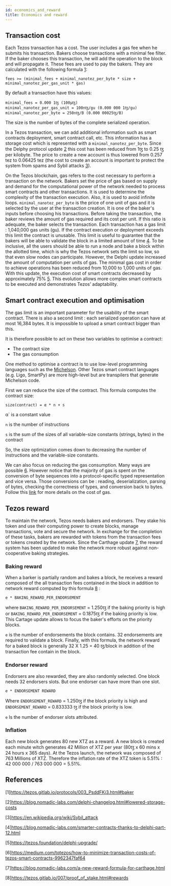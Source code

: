 ```yaml
---
id: economics_and_reward
title: Economics and reward
---
```



## Transaction cost

Each Tezos transaction has a cost. The user includes a gas fee when he submits his transaction. Bakers choose transactions with a minimal fee filter. If the baker chooses this transaction, he will add the operation to the block and will propagate it. These fees are used to pay the bakers. They are calculated with the following formula [1](https://opentezos.com/tezos-basics/economics_and_reward#references): 
```
fees >= (minimal_fees + minimal_nanotez_per_byte * size + minimal_nanotez_per_gas_unit * gas)
```
By default a transaction have this values:
```
minimal_fees = 0.000 1ꜩ (100µꜩ)
minimal_nanotez_per_gas_unit = 100nꜩ/gu (0.000 000 1ꜩ/gu)
minimal_nanotez_per_byte = 250nꜩ/B (0.000 00025ꜩ/B)
```

The size is the number of bytes of the complete serialized operation.

In a Tezos transaction, we can add additional information such as smart contracts deployment, smart contract call, etc. This information has a storage cost which is represented with a `minimal_nanotez_per_byte`. Since the Delphy protocol update [2](https://opentezos.com/tezos-basics/economics_and_reward#references) this cost has been reduced from 1ꜩ to 0.25 ꜩ per kilobyte. The price to create a new account is thus lowered from 0.257 tez to 0.06425 tez (the cost to create an account is important to protect the system from spams and Sybil attacks [3](https://opentezos.com/tezos-basics/economics_and_reward#references)).

On the Tezos blockchain, gas refers to the cost necessary to perform a transaction on the network. Bakers set the price of gas based on supply and demand for the computational power of the network needed to process smart contracts and other transactions.
It is used to determine the complexity of the transaction execution. Also, it is used to avoid infinite loops. `minimal_nanotez_per_byte` is the price of one unit of gas and it is selected by the user at the transaction creation. It is one of the baker's inputs before choosing his transactions. Before taking the transaction, the baker reviews the amount of gas required and its cost per unit. If this ratio is adequate, the baker selects the transaction. Each transaction has a gas limit : 1,040,000 gas units (gu). If the contract execution or deployment exceeds this limit the contract is unusable. This limit is useful to guarantee that the bakers will be able to validate the block in a limited amount of time [4](https://opentezos.com/tezos-basics/economics_and_reward#references). To be inclusive, all the users should be able to run a node and bake a block within the allotted time, which is why the Tezos network sets the limit so low, so that even slow nodes can participate.
However, the Delphi update increased the amount of computation per units of gas. The minimal gas cost in order to achieve operations has been reduced from 10,000 to 1,000 units of gas. With this update, the execution cost of smart contracts decreased by approximately 75% [5](https://opentezos.com/tezos-basics/economics_and_reward#references). This evolution allows more complex smart contracts to be executed and demonstrates Tezos’ adaptability.


## Smart contract execution and optimisation
The gas limit is an important parameter for the usability of the smart contract. There is also a second limit : each serialized operation can have at most 16,384 bytes. It is impossible to upload a smart contract bigger than this. 

It is therefore possible to act on these two variables to optimise a contract:
* The contract size
* The gas consumption

One method to optimise a contract is to use low-level programming languages such as the [Michelson](https://opentezos.com/michelson). Other Tezos smart contract languages (e.g. Ligo, SmartPy) are more high-level but are transpilers that generate Michelson code.

First we can  reduce the size of the contract. This formula computes the contract size:
```
size(contract) = α * n + s
```
α` is a constant value

`n` is the number of instructions

`s` is the sum of the sizes of all variable-size constants (strings, bytes) in the contract

So, the size optimization comes down to decreasing the number of instructions and the variable-size constants.

We can also focus on reducing the gas consumption. Many ways are possible [6](https://opentezos.com/tezos-basics/economics_and_reward#references). However notice that the majority of gas is spent on the conversion of byte sequences into a protocol-specific typed representation and vice versa. Those conversions can be : reading, deserialization, parsing of bytes, checking the correctness of types, and conversion back to bytes. Follow this [link](https://gitlab.com/morley-framework/morley/-/blob/1f4ad392173a49752f1326a9dd4a4d5b7f6c5e70/docs/gasConsumption.md) for more details on the cost of gas.

## Tezos reward 
To maintain the network, Tezos needs bakers and endorsers. They stake his token and use their computing power to create blocks, manage transactions, vote and secure the network. In exchange for the completion of these tasks, bakers are rewarded with tokens from the transaction fees or tokens created by the network. Since the Carthage update [7](https://opentezos.com/tezos-basics/economics_and_reward#references), the reward system has been updated to make the network more robust against non-cooperative baking strategies. 


### Baking reward
When a barker is partially random and bakes a block, he receives a reward composed of the all transaction fees contained in the block in addition to network reward computed by this formula [8](https://opentezos.com/tezos-basics/economics_and_reward#references) :
```	
e * BAKING_REWARD_PER_ENDORSEMENT
```
where `BAKING_REWARD_PER_ENDORSEMENT` = 1.250ꜩ if the baking priority is high or `BAKING_REWARD_PER_ENDORSEMENT` = 0.1875ꜩ if the baking priority is low. This Cartage update allows to focus the baker's efforts on the priority blocks.
 
`e` is the number of endorsements the block contains. 32 endorsements are required to validate a block.
Finally, with this formula, the network reward for a baked block is generally 32 X 1.25 = 40 ꜩ/block in addition of the transaction fee contain in the block.

### Endorser reward
Endorsers are also rewarded, they are also randomly selected. One block needs 32 endorsers slots. But one endorser can have more than one slot.
```	
e * ENDORSEMENT REWARD
```
Where `ENDORSEMENT_REWARD` = 1.250ꜩ if the block priority is high and `ENDORSEMENT_REWARD` = 0.833333 ꜩ if the block priority is low.

`e` Is the number of endorser slots attributed.

### Inflation
Each new block generates 80 new XTZ as a reward. A new block is created each minute witch generates 42 Million of XTZ per year (80ꜩ x 60 mins x 24 hours x 365 days). At the Tezos launch, the network was composed of 763 Millions of XTZ. 
Therefore the inflation rate of the XTZ token is 5.51% : 42 000 000 / 763 000 000 = 5.51%.


## References
[1]https://tezos.gitlab.io/protocols/003_PsddFKi3.html#baker

[2]https://blog.nomadic-labs.com/delphi-changelog.html#lowered-storage-costs

[3]https://en.wikipedia.org/wiki/Sybil_attack

[4]https://blog.nomadic-labs.com/smarter-contracts-thanks-to-delphi-part-12.html

[5]https://tezos.foundation/delphi-upgrade/

[6]https://medium.com/tqtezos/how-to-minimize-transaction-costs-of-tezos-smart-contracts-9962347faf64

[7]https://blog.nomadic-labs.com/a-new-reward-formula-for-carthage.html

[8]https://tezos.gitlab.io/007/proof_of_stake.html#rewards
